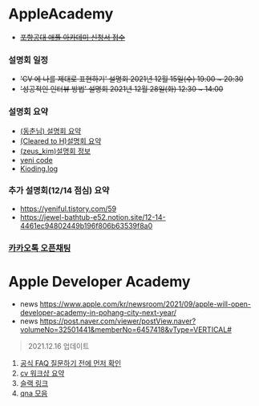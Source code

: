 # AppleAcademy
- ~~[포항공대 애플 아카데미 신청서 접수](https://developeracademy.postech.ac.kr/ko)~~

### 설명회 일정
- ~~'CV 에 나를 제대로 표현하기' 설명회 2021년 12월 15일(수) 19:00 ~ 20:30~~
- ~~'성공적인 인터뷰 방법' 설명회 2021년 12월 28일(화) 12:30 ~ 14:00~~

### 설명회 요약
- [(동춘님) 설명회 요약](https://blog.naver.com/ehdcns19)
- [(Cleared to H)설명회 요약]( https://iphfly1030.tistory.com/category/DEVELOPMENT%26DATA/2022%20%EC%95%A0%ED%94%8C%20%EA%B0%9C%EB%B0%9C%EC%9E%90%20%EC%95%84%EC%B9%B4%EB%8D%B0%EB%AF%B8)
- [(zeus_kim)설명회 정보](https://zeuskim.notion.site/Apple-Developer-Academy-POSTECH-b406084e470b4f5299f1780337c70c66)
- [yeni code](https://yeniful.tistory.com/59)
- [Kioding.log](https://velog.io/@un1945/Apple-Developer-Academy-POSTECH-%EC%98%A8%EB%9D%BC%EC%9D%B8-%EC%84%A4%EB%AA%85%ED%9A%8C)

### 추가 설명회(12/14 점심) 요약
- https://yeniful.tistory.com/59
- https://jewel-bathtub-e52.notion.site/12-14-4461ec94802449b196f806b63539f8a0

### [카카오톡 오픈채팅](https://open.kakao.com/o/g1chNTMd)

# Apple Developer Academy
- news https://www.apple.com/kr/newsroom/2021/09/apple-will-open-developer-academy-in-pohang-city-next-year/  
- news https://post.naver.com/viewer/postView.naver?volumeNo=32501441&memberNo=6457418&vType=VERTICAL#

>  2021.12.16 업데이트
1. [공식 FAQ 질문하기 전에 먼저 확인](https://developeracademy.postech.ac.kr/ko/faq-kr/)
2. [cv 워크샵 요약](https://yeniful.tistory.com/60)
3. [슬랙 링크](https://join.slack.com/t/apple-deva/shared_invite/zt-10i6uowog-RwgGl4W2MgHBB86rick7PA)
4. [qna 모음](https://docs.google.com/spreadsheets/d/1QBG4UtvfJON2RJv3JoTAflyIzsUrfFaoxXSHyV98YoM/edit#gid=0)
